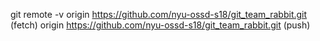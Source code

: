 git remote -v
origin  https://github.com/nyu-ossd-s18/git_team_rabbit.git (fetch)
origin  https://github.com/nyu-ossd-s18/git_team_rabbit.git (push)